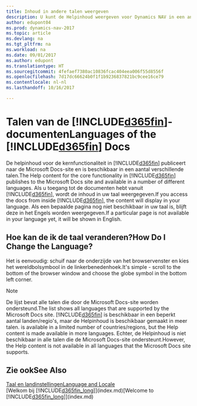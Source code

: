 ```yaml
---
title: Inhoud in andere talen weergeven
description: U kunt de Helpinhoud weergeven voor Dynamics NAV in een andere taal.
author: edupont04
ms.prod: dynamics-nav-2017
ms.topic: article
ms.devlang: na
ms.tgt_pltfrm: na
ms.workload: na
ms.date: 09/01/2017
ms.author: edupont
ms.translationtype: HT
ms.sourcegitcommit: 4fefaef7380ac10836fcac404eea006f55d8556f
ms.openlocfilehash: 7d17dc66624b0f1f1b9236837821bc9cee16ce79
ms.contentlocale: nl-nl
ms.lasthandoff: 10/16/2017

---
```

# <a name="languages-of-the-included365finincludesd365finmdmd-docs"></a><span data-ttu-id="ad6e7-103">Talen van de [!INCLUDE[d365fin](includes/d365fin_md.md)]-documenten</span><span class="sxs-lookup"><span data-stu-id="ad6e7-103">Languages of the [!INCLUDE[d365fin](includes/d365fin_md.md)] Docs</span></span>
<span data-ttu-id="ad6e7-104">De helpinhoud voor de kernfunctionaliteit in [!INCLUDE[d365fin](includes/d365fin_md.md)] publiceert naar de Microsoft Docs-site en is beschikbaar in een aantal verschillende talen.</span><span class="sxs-lookup"><span data-stu-id="ad6e7-104">The Help content for the core functionality in [!INCLUDE[d365fin](includes/d365fin_md.md)] publishes to the Microsoft Docs site and available in a number of different languages.</span></span> <span data-ttu-id="ad6e7-105">Als u toegang tot de documenten hebt vanuit [!INCLUDE[d365fin](includes/d365fin_md.md)], wordt de inhoud in uw taal weergegeven.</span><span class="sxs-lookup"><span data-stu-id="ad6e7-105">If you access the docs from inside [!INCLUDE[d365fin](includes/d365fin_md.md)], the content will display in your language.</span></span> <span data-ttu-id="ad6e7-106">Als een bepaalde pagina nog niet beschikbaar in uw taal is, blijft deze in het Engels worden weergegeven.</span><span class="sxs-lookup"><span data-stu-id="ad6e7-106">If a particular page is not available in your language yet, it will be shown in English.</span></span>

## <a name="how-do-i-change-the-language"></a><span data-ttu-id="ad6e7-107">Hoe kan de ik de taal veranderen?</span><span class="sxs-lookup"><span data-stu-id="ad6e7-107">How Do I Change the Language?</span></span>
<span data-ttu-id="ad6e7-108">Het is eenvoudig: schuif naar de onderzijde van het browservenster en kies het wereldbolsymbool in de linkerbenedenhoek.</span><span class="sxs-lookup"><span data-stu-id="ad6e7-108">It's simple - scroll to the bottom of the browser window and choose the globe symbol in the bottom left corner.</span></span>

> [!NOTE]  
> <span data-ttu-id="ad6e7-109">De lijst bevat alle talen die door de Microsoft Docs-site worden ondersteund.</span><span class="sxs-lookup"><span data-stu-id="ad6e7-109">The list shows all languages that are supported by the Microsoft Docs site.</span></span> [!INCLUDE[d365fin](includes/d365fin_md.md)]<span data-ttu-id="ad6e7-110"> is beschikbaar in een beperkt aantal landen/regio's, maar de Helpinhoud is beschikbaar gemaakt in meer talen.</span><span class="sxs-lookup"><span data-stu-id="ad6e7-110"> is available in a limited number of countries/regions, but the Help content is made available in more languages.</span></span> <span data-ttu-id="ad6e7-111">Echter, de Helpinhoud is niet beschikbaar in alle talen die de Microsoft Docs-site ondersteunt.</span><span class="sxs-lookup"><span data-stu-id="ad6e7-111">However, the Help content is not available in all languages that the Microsoft Docs site supports.</span></span>

## <a name="see-also"></a><span data-ttu-id="ad6e7-112">Zie ook</span><span class="sxs-lookup"><span data-stu-id="ad6e7-112">See Also</span></span>
[<span data-ttu-id="ad6e7-113">Taal en landinstellingen</span><span class="sxs-lookup"><span data-stu-id="ad6e7-113">Language and Locale</span></span>](about-locale-language.md)  
<span data-ttu-id="ad6e7-114">[Welkom bij [!INCLUDE[d365fin_long](includes/d365fin_long_md.md)]](index.md)</span><span class="sxs-lookup"><span data-stu-id="ad6e7-114">[Welcome to [!INCLUDE[d365fin_long](includes/d365fin_long_md.md)]](index.md)</span></span>  

